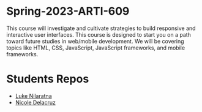 # Spring-2023-ARTI-609

This course will investigate and cultivate strategies to build responsive and interactive user
interfaces. This course is designed to start you on a path toward future studies in web/mobile
development. We will be covering topics like HTML, CSS, JavaScript, JavaScript frameworks, and mobile frameworks.

# Students Repos
- [Luke Nilaratna](https://github.com/lnilarat-nyit/joes-pizza)
- [Nicole Delacruz](https://github.com/ndelac01/programming)
